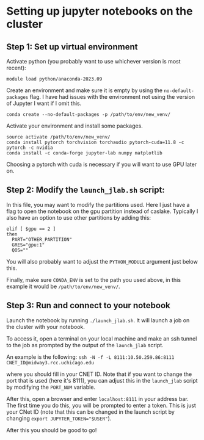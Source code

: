
# Setting up jupyter notebooks on the cluster

## Step 1: Set up virtual environment
Activate python (you probably want to use whichever version is most recent):

```module load python/anaconda-2023.09```

Create an environment and make sure it is empty by using the ```no-default-packages``` flag. I have had issues with the environment not using the version of Jupyter I want if I omit this.

```conda create --no-default-packages -p /path/to/env/new_venv/```

Activate your environment and install some packages. 

```
source activate /path/to/env/new_venv/
conda install pytorch torchvision torchaudio pytorch-cuda=11.8 -c pytorch -c nvidia
conda install -c conda-forge jupyter-lab numpy matplotlib
```

Choosing a pytorch with cuda is necessary if you will want to use GPU later on.

## Step 2: Modify the ```launch_jlab.sh``` script:

In this file, you may want to modify the partitions used. Here I just have a flag to open the notebook on the gpu partition instead of caslake. Typically I also have an option to use other partitions by adding this:
```
elif [ $gpu == 2 ]
then 
  PART="OTHER_PARTITION"
  GRES="gpu:1"
  QOS=""
```

You will also probably want to adjust the `PYTHON_MODULE` argument just below this.

Finally, make sure `CONDA_ENV` is set to the path you used above, in this example it would be `/path/to/env/new_venv/`.


## Step 3: Run and connect to your notebook

Launch the notebook by running `./launch_jlab.sh`. It will launch a job on the cluster with your notebook.

To access it, open a terminal on your local machine and make an ssh tunnel to the job as prompted by the output of the `launch_jlab` script.

An example is the following:
```ssh -N -f -L 8111:10.50.259.86:8111 CNET_ID@midway3.rcc.uchicago.edu```

where you should fill in your CNET ID. Note that if you want to change the port that is used (here it's 8111), you can adjust this in the `launch_jlab` script by modifying the `PORT_NUM` variable.

After this, open a browser and enter `localhost:8111` in your address bar. The first time you do this, you will be prompted to enter a token. 
This is just your CNet ID (note that this can be changed in the launch script by changing `export JUPYTER_TOKEN="$USER"`).

After this you should be good to go!


